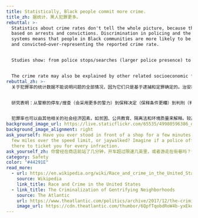 ```yaml
---
title: Statistically, Black people commit more crime.
title_zh: 据统计，黑人犯罪更多。
rebuttal: >-
  Statistics about crime rates don't tell the whole picture, because they are
  based on arrests and convictions. Discrimination in policing and the justice
  systems means that people in Black communities are more likely to be arrested
  and convicted—over-representing the reported crime rate.


  Studies show: from police stops/searches (larger police presence) to bail decisions (worse terms for bail) to sentencing (harsher sentences), people in Black or gentrifying neighborhoods are policed more heavily. When you go looking for more crime, more crime is found—often low-level, non-violent misdemeanors.


  The crime rate may also be explained by other related socioeconomic factors, like poverty, public education, segregation laws, and environmental quality. A higher crime rate only highlights the systemic and pervasive nature of the discrimination.
rebuttal_zh: >-
  关于犯罪率的统计数据不能说明问题的全部情况，因为它们只是基于逮捕和定罪确定的。治安和司法系统方面的歧视意味着黑人社区的人们更有可能被逮捕和定罪，这超出了所报告犯罪率的范畴。


  研究表明：从警察的停车/搜查（会采用更多的警力）到保释决定（保释条件更糟）到判刑（判刑更严厉），黑人或底层社区的人们受到的警力对待更加严厉。如果你去了解更多的犯罪详情，更多的犯罪案例，你会发现这些往往是低程度的、非暴力的轻罪。


  犯罪率也可以由其他相关的社会经济因素，如贫困、公共教育、隔离法和环境质量来解释。较高的犯罪率只是更突出了歧视的系统性和普遍性。
background_image_url: https://live.staticflickr.com/65535/49980596386_dffc228dd5_b.jpg
background_image_alignment: right
ask_yourself: Have you ever stood in front of a shop for a few minutes, driven a
  few miles over the speed limit, or jaywalked? Imagine if a police officer was
  there to ticket you for every infraction.
ask_yourself_zh: 你曾经在商店前站了几分钟，开车超过限速几英里，或者游走在街巷吗？试想一下，如果一个警察在那里针对你的每一个轻微的违规行为都开出罚单。
category: Safety
color: "#44291E"
read_more:
  - url: https://en.wikipedia.org/wiki/Race_and_crime_in_the_United_States
    source: Wikipedia
    link_title: Race and Crime in the United States
  - link_title: The Criminalization of Gentrifying Neighborhoods
    source: The Atlantic
    url: https://www.theatlantic.com/politics/archive/2017/12/the-criminalization-of-gentrifying-neighborhoods/548837/
    image_url: https://cdn.theatlantic.com/thumbor/6QpfTqobdRoW4b-yxEkdlJdg_fw=/0x143:3500x2112/1440x810/media/img/mt/2017/12/RTR41RWQ/original.jpg
---
```

